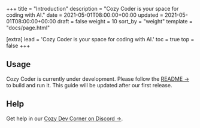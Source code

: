 +++
title = "Introduction"
description = "Cozy Coder is your space for coding with AI."
date = 2021-05-01T08:00:00+00:00
updated = 2021-05-01T08:00:00+00:00
draft = false
weight = 10
sort_by = "weight"
template = "docs/page.html"

[extra]
lead = 'Cozy Coder is your space for coding with AI.'
toc = true
top = false
+++

## Usage

Cozy Coder is currently under development. Please follow the [README →](https://github.com/cozycoder-dev/cozycoder?tab=readme-ov-file#readme) to build and run it. This guide will be updated after our first release.

## Help

Get help in our [Cozy Dev Corner on Discord →](https://discord.gg/QaCTXq2Gxm).
